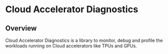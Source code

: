 # Cloud Accelerator Diagnostics

## Overview
Cloud Accelerator Diagnostics is a library to monitor, debug and profile the workloads running on Cloud accelerators like TPUs and GPUs.
